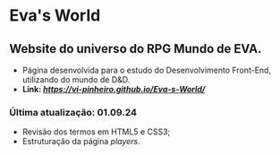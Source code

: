 # Eva's World

## Website do universo do RPG Mundo de EVA.
- Página desenvolvida para o estudo do Desenvolvimento Front-End, utilizando do mundo de D&D.
- **Link: *https://vi-pinheiro.github.io/Eva-s-World/***

### Última atualização: 01.09.24
- Revisão dos termos em HTML5 e CSS3;
- Estruturação da página *players*.